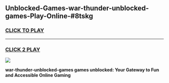 
## Unblocked-Games-war-thunder-unblocked-games-Play-Online-#8tskg
<h3>
<a href="https://premium.freeplayer.one?title=war-thunder-unblocked-games&ref=24F">CLICK TO PLAY</a></h3>
<hr>

<h3>
<a href="https://premium.freeplayer.one?title=war-thunder-unblocked-games&ref=24F">CLICK 2 PLAY</a>
  
</h3>

<a href="https://premium.freeplayer.one?title=war-thunder-unblocked-games&ref=24F/"><img src="https://clearcache.store/games.png"></a>


**war-thunder-unblocked-games games unblocked: Your Gateway to Fun and Accessible Online Gaming**
